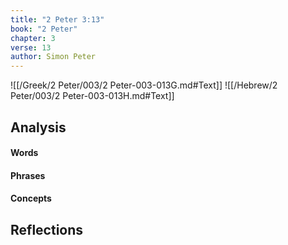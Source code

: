 ```yaml
---
title: "2 Peter 3:13"
book: "2 Peter"
chapter: 3
verse: 13
author: Simon Peter
---
```

![[/Greek/2 Peter/003/2 Peter-003-013G.md#Text]]
![[/Hebrew/2 Peter/003/2 Peter-003-013H.md#Text]]

## Analysis

#### Words

#### Phrases

#### Concepts

## Reflections
